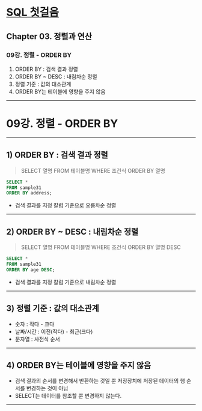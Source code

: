 # <a href = "../README.md" target="_blank">SQL 첫걸음</a>
## Chapter 03. 정렬과 연산
### 09강. 정렬 - ORDER BY
1) ORDER BY : 검색 결과 정렬
2) ORDER BY ~ DESC : 내림차순 정렬
3) 정렬 기준 : 값의 대소관계
4) ORDER BY는 테이블에 영향을 주지 않음

---

# 09강. 정렬 - ORDER BY

---

## 1) ORDER BY : 검색 결과 정렬
> SELECT 열명 FROM 테이블명 WHERE 조건식 ORDER BY 열명
```sql
SELECT *
FROM sample31
ORDER BY address;
```
- 검색 결과를 지정 칼럼 기준으로 오름차순 정렬

---

## 2) ORDER BY ~ DESC : 내림차순 정렬
> SELECT 열명 FROM 테이블명 WHERE 조건식 ORDER BY 열명 DESC

```sql
SELECT *
FROM sample31
ORDER BY age DESC;
```
- 검색 결과를 지정 칼럼 기준으로 내림차순 정렬

---

## 3) 정렬 기준 : 값의 대소관계
- 숫자 : 작다 - 크다
- 날짜/시간 : 이전(작다) - 최근(크다)
- 문자열 : 사전식 순서

---

## 4) ORDER BY는 테이블에 영향을 주지 않음
- 검색 결과의 순서를 변경해서 반환하는 것일 뿐 저장장치에 저장된 데이터의 행 순서를 변경하는 것이 아님
- SELECT는 데이터를 참조할 뿐 변경하지 않는다.

---